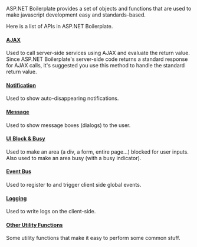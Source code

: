 ASP.NET Boilerplate provides a set of objects and functions that are
used to make javascript development easy and standards-based.

Here is a list of APIs in ASP.NET Boilerplate.

#### [AJAX](/Pages/Documents/Javascript-API/AJAX)

Used to call server-side services using AJAX and evaluate the return
value. Since ASP.NET Boilerplate's server-side code returns a standard
response for AJAX calls, it's suggested you use this method to handle the
standard return value.

#### [Notification](/Pages/Documents/Javascript-API/Notification)

Used to show auto-disappearing notifications.

#### [Message](/Pages/Documents/Javascript-API/Message)

Used to show message boxes (dialogs) to the user.

#### [UI Block & Busy](/Pages/Documents/Javascript-API/UI-Block-Busy)

Used to make an area (a div, a form, entire page...) blocked for user
inputs. Also used to make an area busy (with a busy indicator).

#### [Event Bus](/Pages/Documents/Javascript-API/Event-Bus)

Used to register to and trigger client side global events.

#### [Logging](/Pages/Documents/Javascript-API/Logging)

Used to write logs on the client-side.

#### [Other Utility Functions](/Pages/Documents/Javascript-API/Other-Utilities)

Some utility functions that make it easy to perform some common stuff.
